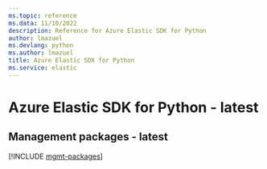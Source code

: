 ```yaml
---
ms.topic: reference
ms.data: 11/10/2022
description: Reference for Azure Elastic SDK for Python
author: lmazuel
ms.devlang: python
ms.author: lmazuel
title: Azure Elastic SDK for Python
ms.service: elastic
---
```

# Azure Elastic SDK for Python - latest

## Management packages - latest
[!INCLUDE [mgmt-packages](elastic-mgmt-index.md)]